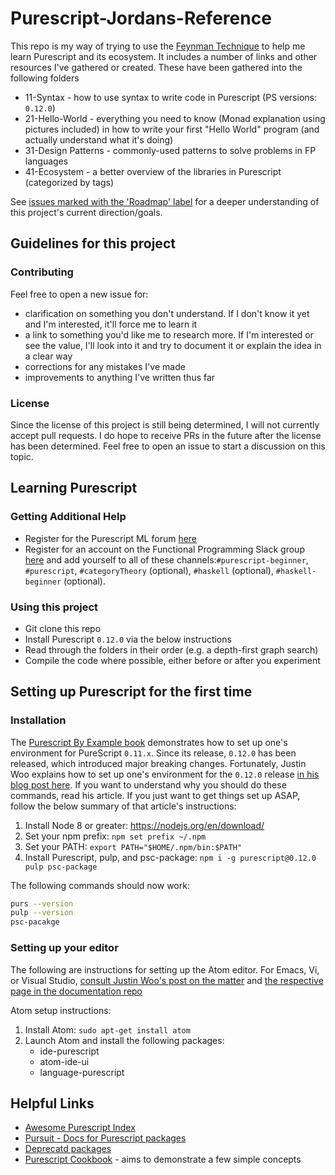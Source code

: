 # Purescript-Jordans-Reference

This repo is my way of trying to use the [Feynman Technique](https://medium.com/taking-note/learning-from-the-feynman-technique-5373014ad230) to help me learn Purescript and its ecosystem. It includes a number of links and other resources I've gathered or created. These have been gathered into the following folders

- 11-Syntax - how to use syntax to write code in Purescript (PS versions: `0.12.0`)
- 21-Hello-World - everything you need to know (Monad explanation using pictures included) in how to write your first "Hello World" program (and actually understand what it's doing)
- 31-Design Patterns - commonly-used patterns to solve problems in FP languages
- 41-Ecosystem - a better overview of the libraries in Purescript (categorized by tags)

See [issues marked with the 'Roadmap' label](https://github.com/JordanMartinez/purescript-jordans-reference/issues?q=is%3Aopen+is%3Aissue+label%3ARoadmap) for a deeper understanding of this project's current direction/goals.

## Guidelines for this project

### Contributing

Feel free to open a new issue for:
- clarification on something you don't understand. If I don't know it yet and I'm interested, it'll force me to learn it
- a link to something you'd like me to research more. If I'm interested or see the value, I'll look into it and try to document it or explain the idea in a clear way
- corrections for any mistakes I've made
- improvements to anything I've written thus far

### License

Since the license of this project is still being determined, I will not currently accept pull requests. I do hope to receive PRs in the future after the license has been determined. Feel free to open an issue to start a discussion on this topic.

## Learning Purescript

### Getting Additional Help

- Register for the Purescript ML forum [here](https://purescript-users.ml/)
- Register for an account on the Functional Programming Slack group [here](https://functionalprogramming.slack.com/) and add yourself to all of these channels:`#purescript-beginner`, `#purescript`, `#categoryTheory` (optional), `#haskell` (optional), `#haskell-beginner` (optional).

### Using this project

- Git clone this repo
- Install Purescript `0.12.0` via the below instructions
- Read through the folders in their order (e.g. a depth-first graph search)
- Compile the code where possible, either before or after you experiment

## Setting up Purescript for the first time

### Installation

The [Purescript By Example book](https://leanpub.com/purescript/) demonstrates how to set up one's environment for PureScript `0.11.x`. Since its release, `0.12.0` has been released, which introduced major breaking changes. Fortunately, Justin Woo explains how to set up one's environment for the `0.12.0` release [in his blog post here](https://qiita.com/kimagure/items/570e6f2bbce5b4724564). If you want to understand why you should do these commands, read his article. If you just want to get things set up ASAP, follow the below summary of that article's instructions:
1. Install Node 8 or greater: https://nodejs.org/en/download/
2. Set your npm prefix: `npm set prefix ~/.npm`
3. Set your PATH: `export PATH="$HOME/.npm/bin:$PATH"`
4. Install Purescript, pulp, and psc-package: `npm i -g purescript@0.12.0 pulp psc-package`

The following commands should now work:
```bash
purs --version
pulp --version
psc-pacakge
```
### Setting up your editor

The following are instructions for setting up the Atom editor. For Emacs, Vi, or Visual Studio, [consult Justin Woo's post on the matter](https://qiita.com/kimagure/items/570e6f2bbce5b4724564#install-some-editor-plugins) and [the respective page in the documentation repo](https://github.com/purescript/documentation/blob/master/ecosystem/Editor-and-tool-support.md#emacs)

Atom setup instructions:
1. Install Atom: `sudo apt-get install atom`
2. Launch Atom and install the following packages:
    - ide-purescript
    - atom-ide-ui
    - language-purescript

## Helpful Links

- [Awesome Purescript Index](https://github.com/passy/awesome-purescript)
- [Pursuit - Docs for Purescript packages](http://pursuit.purescript.org/)
- [Deprecatd packages](https://github.com/purescript-deprecated)
- [Purescript Cookbook](http://codingstruggles.com/ps-cookbook/) - aims to demonstrate a few simple concepts
